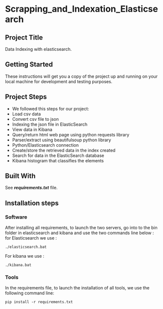 # Scrapping_and_Indexation_Elasticsearch

## Project Title

Data Indexing with elasticsearch.

## Getting Started

These instructions will get you a copy of the project up and running on your local machine for development and testing purposes.

## Project Steps

- We followed this steps for our project: 
- Load csv data
- Convert csv file to json 
- Indexing the json file in ElasticSearch
- View data in Kibana
- Query/return html web page using python requests library
- Parser/extract using beautifulsoup python library
- Python/Elasticsearch connection
- Create/store the retrieved data in the index created
- Search for data in the ElasticSearch database 
- Kibana histogram that classifies the elements

## Built With

See ***requirements.txt*** file.

## Installation steps

### Software
After installing all requirements, to launch the two servers, go into to the bin folder in elasticsearch and kibana and use the two commands line below :
for Elasticsearch we use :
```
./elasticsearch.bat
```
For kibana we use :
```
./kibana.bat
```
### Tools

In the requirements file, to launch the installation of all tools, we use the following command line:

```
pip install -r requirements.txt
```
